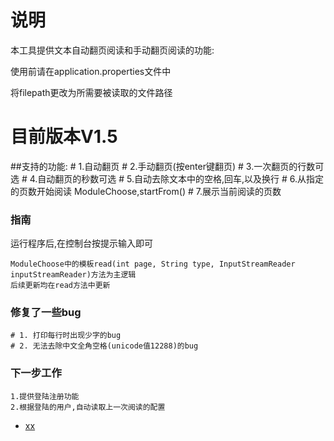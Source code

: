 # 说明
本工具提供文本自动翻页阅读和手动翻页阅读的功能:

使用前请在application.properties文件中

将filepath更改为所需要被读取的文件路径


# 目前版本V1.5
 ##支持的功能: 
    # 1.自动翻页
    # 2.手动翻页(按enter键翻页)
    # 3.一次翻页的行数可选
    # 4.自动翻页的秒数可选
    # 5.自动去除文本中的空格,回车,以及换行
    # 6.从指定的页数开始阅读  ModuleChoose,startFrom()
    # 7.展示当前阅读的页数
    
### 指南
 运行程序后,在控制台按提示输入即可
 
    ModuleChoose中的模板read(int page, String type, InputStreamReader inputStreamReader)方法为主逻辑
    后续更新均在read方法中更新

### 修复了一些bug
    # 1. 打印每行时出现少字的bug
    # 2. 无法去除中文全角空格(unicode值12288)的bug

### 下一步工作
    1.提供登陆注册功能
    2.根据登陆的用户,自动读取上一次阅读的配置
    
    












* [xx](https://spring.io/guides/gs/rest-service/)
